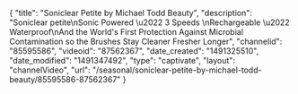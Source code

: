 {
    "title": "Soniclear Petite by Michael Todd Beauty",
    "description": "Soniclear petite\nSonic Powered \u2022 3 Speeds \nRechargeable \u2022 Waterproof\nAnd the World's First Protection Against Microbial Contamination so the Brushes Stay Cleaner Fresher Longer",
    "channelid": "85595586",
    "videoid": "87562367",
    "date_created": "1491325510",
    "date_modified": "1491347492",
    "type": "captivate",
    "layout": "channelVideo",
    "url": "\/seasonal\/soniclear-petite-by-michael-todd-beauty\/85595586-87562367"
}